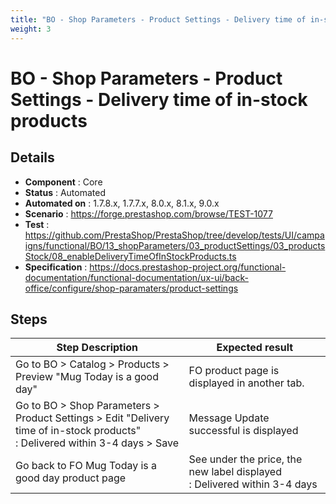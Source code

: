 ```yaml
---
title: "BO - Shop Parameters - Product Settings - Delivery time of in-stock products"
weight: 3
---
```


# BO - Shop Parameters - Product Settings - Delivery time of in-stock products
## Details
* **Component** : Core
* **Status** : Automated
* **Automated on** : 1.7.8.x, 1.7.7.x, 8.0.x, 8.1.x, 9.0.x
* **Scenario** : https://forge.prestashop.com/browse/TEST-1077
* **Test** : https://github.com/PrestaShop/PrestaShop/tree/develop/tests/UI/campaigns/functional/BO/13_shopParameters/03_productSettings/03_productsStock/08_enableDeliveryTimeOfInStockProducts.ts
* **Specification** : https://docs.prestashop-project.org/functional-documentation/functional-documentation/ux-ui/back-office/configure/shop-paramaters/product-settings

## Steps
| Step Description | Expected result |
| ----- | ----- |
| Go to BO > Catalog > Products > Preview "Mug Today is a good day" | FO product page is displayed in another tab. |
| Go to BO > Shop Parameters > Product Settings > Edit "Delivery time of in-stock products" : Delivered within 3-4 days > Save | Message Update successful is displayed |
| Go back to FO Mug Today is a good day product page | See under the price, the new label displayed : Delivered within 3-4 days |
